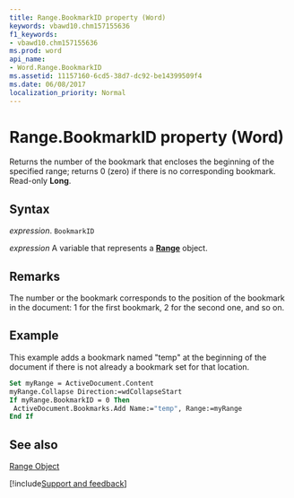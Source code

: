 ```yaml
---
title: Range.BookmarkID property (Word)
keywords: vbawd10.chm157155636
f1_keywords:
- vbawd10.chm157155636
ms.prod: word
api_name:
- Word.Range.BookmarkID
ms.assetid: 11157160-6cd5-38d7-dc92-be14399509f4
ms.date: 06/08/2017
localization_priority: Normal
---
```



# Range.BookmarkID property (Word)

Returns the number of the bookmark that encloses the beginning of the specified range; returns 0 (zero) if there is no corresponding bookmark. Read-only  **Long**.


## Syntax

_expression_. `BookmarkID`

_expression_ A variable that represents a **[Range](Word.Range.md)** object.


## Remarks

The number or the bookmark corresponds to the position of the bookmark in the document: 1 for the first bookmark, 2 for the second one, and so on. 


## Example

This example adds a bookmark named "temp" at the beginning of the document if there is not already a bookmark set for that location.


```vb
Set myRange = ActiveDocument.Content 
myRange.Collapse Direction:=wdCollapseStart 
If myRange.BookmarkID = 0 Then 
 ActiveDocument.Bookmarks.Add Name:="temp", Range:=myRange 
End If
```


## See also


[Range Object](Word.Range.md)

[!include[Support and feedback](~/includes/feedback-boilerplate.md)]